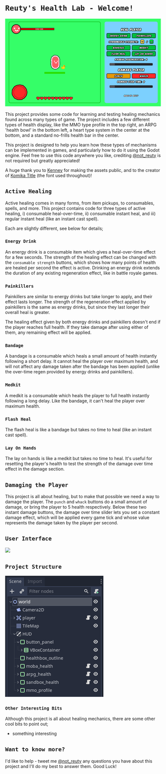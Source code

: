 # `Reuty's Health Lab - Welcome!`

![](gifs/all.gif)

This project provides some code for learning and testing healing mechanics found across many types of game. The project includes a few different types of health display, like the MMO type profile in the top right, an ARPG 'health bowl' in the bottom left, a heart type system in the center at the bottom, and a standard no-frills health bar in the center.

This project is designed to help you learn how these types of mechanisms can be implemented in games, and particularly how to do it using the Godot engine. Feel free to use this code anywhere you like, crediting [@not_reuty](https://twitter.com/not_reuty) is not required but greatly appreciated!

A huge thank you to [Kenney](https://twitter.com/KenneyNL) for making the assets public, and to the creator of [Komika Title](https://www.dafont.com/komika-title.font) (the font used throughout)!

## `Active Healing`
Active healing comes in many forms, from item pickups, to consumables, spells, and more. This project contains code for three types of active healing, i) consumable heal-over-time, ii) consumable instant heal, and iii) regular instant heal (like an instant cast spell).

Each are slightly different, see below for details;

### `Energy Drink`
An energy drink is a consumable item which gives a heal-over-time effect for a few seconds. The strength of the healing effect can be changed with the `consumable strength` buttons, which shows how many points of health are healed per second the effect is active. Drinking an energy drink extends the duration of any existing regeneration effect, like in battle royale games.

### `Painkillers`
Painkillers are similar to energy drinks but take longer to apply, and their effect lasts longer. The strength of the regeneration effect applied by painkillers is the same as energy drinks, but since they last longer their overall heal is greater.

The healing effect given by both energy drinks and painkillers doesn't end if the player reaches full health. If they take damage after using either of them, any remaining effect will be applied.

### `Bandage`
A bandage is a consumable which heals a small amount of health instantly following a short delay. It cannot heal the player over maximum health, and will not affect any damage taken after the bandage has been applied (unlike the over-time regen provided by energy drinks and painkillers).

### `Medkit`
A medkit is a consumable which heals the player to full health instantly following a long delay. Like the bandage, it can't heal the player over maximum health.

### `Flash Heal`
The flash heal is like a bandage but takes no time to heal (like an instant cast spell). 

### `Lay On Hands`
The lay on hands is like a medkit but takes no time to heal. It's useful for resetting the player's health to test the strength of the damage over time effect in the damage section.

## `Damaging the Player`
This project is all about healing, but to make that possible we need a way to damage the player. The `punch` and `whack` buttons do a small amount of damage, or bring the player to 5 health respectively. Below these two instant damage buttons, the damage over time slider lets you set a constant damage effect, which will be applied every game tick and whose value represents the damage taken by the player per second.


## `User Interface`

![](gifs/user_interface.png)

## `Project Structure`

![](gifs/structure.PNG)

### `Other Interesting Bits`
Although this project is all about healing mechanics, there are some other cool bits to point out;
- something interesting

## `Want to know more?`
I'd like to help - tweet me [@not_reuty](https://twitter.com/not_reuty) any questions you have about this project and I'll do my best to answer them. Good Luck!
